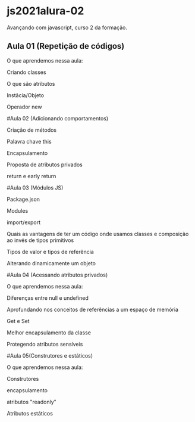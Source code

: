 # js2021alura-02
Avançando com javascript, curso 2 da formação.

<h2>Aula 01 (Repetição de códigos)</h2>

O que aprendemos nessa aula:

Criando classes

O que são atributos

Instâcia/Objeto

Operador new


#Aula 02 (Adicionando comportamentos)

Criação de métodos

Palavra chave this

Encapsulamento

Proposta de atributos privados

return e early return

#Aula 03 (Módulos JS)

Package.json

Modules

import/export

Quais as vantagens de ter um código onde usamos classes e composição ao invés de tipos primitivos

Tipos de valor e tipos de referência

Alterando dinamicamente um objeto

#Aula 04 (Acessando atributos privados)

O que aprendemos nessa aula:

Diferenças entre null e undefined

Aprofundando nos conceitos de referências a um espaço de memória

Get e Set

Melhor encapsulamento da classe

Protegendo atributos sensíveis

#Aula 05(Construtores e estáticos)

O que aprendemos nessa aula:

Construtores

encapsulamento

atributos "readonly"

Atributos estáticos



